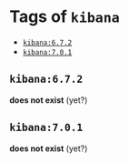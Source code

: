 <!-- THIS FILE IS GENERATED VIA './update-remote.sh' -->

# Tags of `kibana`

-	[`kibana:6.7.2`](#kibana672)
-	[`kibana:7.0.1`](#kibana701)

## `kibana:6.7.2`

**does not exist** (yet?)

## `kibana:7.0.1`

**does not exist** (yet?)
